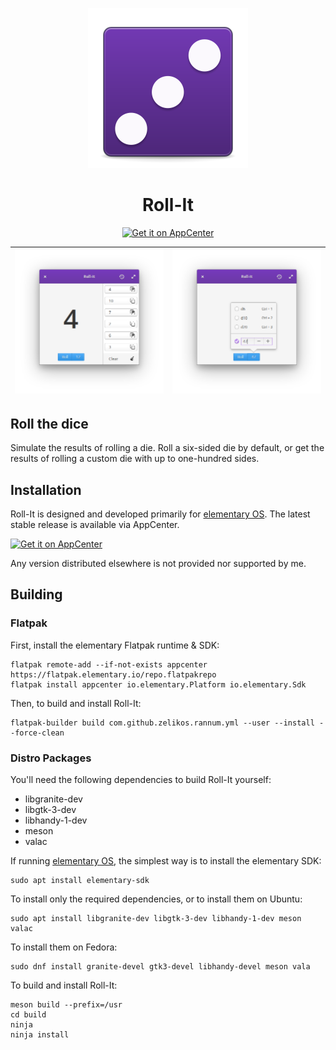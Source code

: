 <p align="center">
  <img src="data/icons/128.svg" alt="Icon" />
</p>
<h1 align="center">Roll-It</h1>
<p align="center">
  <a href="https://appcenter.elementary.io/com.github.zelikos.rannum"><img src="https://appcenter.elementary.io/badge.svg" alt="Get it on AppCenter" /></a>
</p>

| ![Screenshot](data/screenshot2.png) | ![Screenshot](data/screenshot3.png) |
|------------------------------------------|-----------------------------------------|

## Roll the dice

Simulate the results of rolling a die. Roll a six-sided die by default, or get the results of rolling a custom die with up to one-hundred sides.

## Installation

Roll-It is designed and developed primarily for [elementary OS]. The latest stable release is available via AppCenter.

[![Get it on AppCenter](https://appcenter.elementary.io/badge.svg)][AppCenter link]

Any version distributed elsewhere is not provided nor supported by me.

## Building

### Flatpak

First, install the elementary Flatpak runtime & SDK:

```shell
flatpak remote-add --if-not-exists appcenter https://flatpak.elementary.io/repo.flatpakrepo
flatpak install appcenter io.elementary.Platform io.elementary.Sdk
```

Then, to build and install Roll-It:

```shell
flatpak-builder build com.github.zelikos.rannum.yml --user --install --force-clean
```

### Distro Packages

You'll need the following dependencies to build Roll-It yourself:

* libgranite-dev
* libgtk-3-dev
* libhandy-1-dev
* meson
* valac

If running [elementary OS], the simplest way is to install the elementary SDK:

```shell
sudo apt install elementary-sdk
```

To install only the required dependencies, or to install them on Ubuntu:

```shell
sudo apt install libgranite-dev libgtk-3-dev libhandy-1-dev meson valac
```

To install them on Fedora:

```shell
sudo dnf install granite-devel gtk3-devel libhandy-devel meson vala
```

To build and install Roll-It:

```shell
meson build --prefix=/usr
cd build
ninja
ninja install
```

[elementary OS]: https://elementary.io
[AppCenter link]: https://appcenter.elementary.io/com.github.zelikos.rannum
